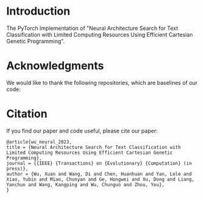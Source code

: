 # Introduction
The PyTorch Implementation of "Neural Architecture Search for Text Classification with Limited Computing Resources Using Efficient Cartesian Genetic Programming".

# Acknowledgments
We would like to thank the following repositories, which are baselines of our code:


# Citation
If you find our paper and code useful, please cite our paper:

```
@article{wu_neural_2023,
title = {Neural Architecture Search for Text Classification with Limited Computing Resources Using Efficient Cartesian Genetic Programming},
journal = {{IEEE} {Transactions} on {Evolutionary} {Computation} (in press)},
author = {Wu, Xuan and Wang, Di and Chen, Huanhuan and Yan, Lele and Xiao, Yubin and Miao, Chunyan and Ge, Hongwei and Xu, Dong and Liang, Yanchun and Wang, Kangping and Wu, Chunguo and Zhou, You},
}
```
